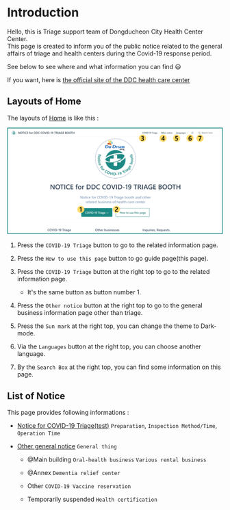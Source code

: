# Introduction

Hello, this is Triage support team of Dongducheon City Health Center Center.  
This page is created to inform you of the public notice related to the general affairs of triage and health centers during the Covid-19 response period.

See below to see where and what information you can find :smiley:

If you want, here is [the official site of the DDC health care center](https://www.ddc.go.kr/health/index.do)

## Layouts of Home

The layouts of [Home](../) is like this :

![layout-guide-01](./guide-rayout-01.png)

1. Press the `COVID-19 Triage` button to go to the related information page.

1. Press the `How to use this page` button to go guide page(this page).

1. Press the `COVID-19 Triage` button at the right top to go to the related information page.

    - It's the same button as button number 1.

1. Press the `Other notice` button at the right top to go to the general business information page other than triage.

1. Press the `Sun mark` at the right top, you can change the theme to Dark-mode.

1. Via the `Languages` button at the right top, you can choose another language.

1. By the `Search Box` at the right top, you can find some information on this page.

## List of Notice

This page provides following informations :

- [Notice for COVID-19 Triage(test)](../covid-19/) `Preparation`, `Inspection Method/Time`, `Operation Time`

- [Other general notice](../other/) `General thing`

  - @Main building `Oral-health business` `Various rental business`

  - @Annex `Dementia relief center`

  - Other `COVID-19 Vaccine reservation`

  - Temporarily suspended `Health certification`
